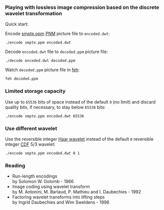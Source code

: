 ### Playing with lossless image compression based on the discrete wavelet transformation

Quick start:

Encode [smpte.ppm](smpte.ppm) [PNM](https://en.wikipedia.org/wiki/Netpbm) picture file to ```encoded.dwt```:

```
./encode smpte.ppm encoded.dwt
```

Decode ```encoded.dwt``` file to ```decoded.ppm``` picture file:

```
./decode encoded.dwt decoded.ppm
```

Watch ```decoded.ppm``` picture file in [feh](https://feh.finalrewind.org/):

```
feh decoded.ppm
```

### Limited storage capacity

Use up to ```65536``` bits of space instead of the default ```0``` (no limit) and discard quality bits, if necessary, to stay below ```65536``` bits:

```
./encode smpte.ppm encoded.dwt 65536
```

### Use different wavelet

Use the reversible integer [Haar wavelet](https://en.wikipedia.org/wiki/Haar_wavelet) instead of the default ```0``` reversible integer [CDF](https://en.wikipedia.org/wiki/Cohen%E2%80%93Daubechies%E2%80%93Feauveau_wavelet) 5/3 wavelet:

```
./encode smpte.ppm encoded.dwt 0 1
```

### Reading

* Run-length encodings  
by Solomon W. Golomb - 1966
* Image coding using wavelet transform  
by M. Antonini, M. Barlaud, P. Mathieu and I. Daubechies - 1992
* Factoring wavelet transforms into lifting steps  
by Ingrid Daubechies and Wim Sweldens - 1996

